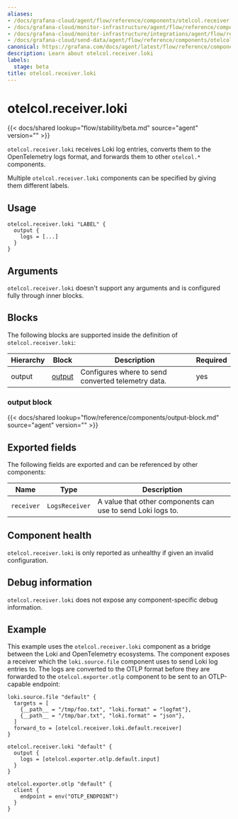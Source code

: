 ```yaml
---
aliases:
- /docs/grafana-cloud/agent/flow/reference/components/otelcol.receiver.loki/
- /docs/grafana-cloud/monitor-infrastructure/agent/flow/reference/components/otelcol.receiver.loki/
- /docs/grafana-cloud/monitor-infrastructure/integrations/agent/flow/reference/components/otelcol.receiver.loki/
- /docs/grafana-cloud/send-data/agent/flow/reference/components/otelcol.receiver.loki/
canonical: https://grafana.com/docs/agent/latest/flow/reference/components/otelcol.receiver.loki/
description: Learn about otelcol.receiver.loki
labels:
  stage: beta
title: otelcol.receiver.loki
---
```


# otelcol.receiver.loki

{{< docs/shared lookup="flow/stability/beta.md" source="agent" version="<AGENT VERSION>" >}}

`otelcol.receiver.loki` receives Loki log entries, converts them to the
OpenTelemetry logs format, and forwards them to other `otelcol.*` components.

Multiple `otelcol.receiver.loki` components can be specified by giving them
different labels.

## Usage

```river
otelcol.receiver.loki "LABEL" {
  output {
    logs = [...]
  }
}
```

## Arguments

`otelcol.receiver.loki` doesn't support any arguments and is configured fully
through inner blocks.

## Blocks

The following blocks are supported inside the definition of
`otelcol.receiver.loki`:

Hierarchy | Block | Description | Required
--------- | ----- | ----------- | --------
output | [output][] | Configures where to send converted telemetry data. | yes

[output]: #output-block

### output block

{{< docs/shared lookup="flow/reference/components/output-block.md" source="agent" version="<AGENT VERSION>" >}}

## Exported fields

The following fields are exported and can be referenced by other components:

Name | Type | Description
---- | ---- | -----------
`receiver` | `LogsReceiver` | A value that other components can use to send Loki logs to.

## Component health

`otelcol.receiver.loki` is only reported as unhealthy if given an invalid
configuration.

## Debug information

`otelcol.receiver.loki` does not expose any component-specific debug
information.

## Example

This example uses the `otelcol.receiver.loki` component as a bridge
between the Loki and OpenTelemetry ecosystems. The component exposes a
receiver which the `loki.source.file` component uses to send Loki log entries
to. The logs are converted to the OTLP format before they are forwarded
to the `otelcol.exporter.otlp` component to be sent to an OTLP-capable
endpoint:

```river
loki.source.file "default" {
  targets = [
    {__path__ = "/tmp/foo.txt", "loki.format" = "logfmt"},
    {__path__ = "/tmp/bar.txt", "loki.format" = "json"},
  ]
  forward_to = [otelcol.receiver.loki.default.receiver]
}

otelcol.receiver.loki "default" {
  output {
    logs = [otelcol.exporter.otlp.default.input]
  }
}

otelcol.exporter.otlp "default" {
  client {
    endpoint = env("OTLP_ENDPOINT")
  }
}
```
